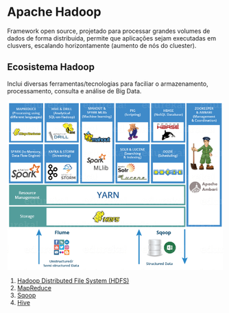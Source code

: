 # Apache Hadoop
Framework open source, projetado para processar grandes volumes de dados de forma distribuida, permite que aplicações sejam executadas em clusvers, escalando horizontamente (aumento de nós do cluester).

## Ecosistema Hadoop
Inclui diversas ferramentas/tecnologias para faciliar o armazenamento, processamento, consulta e análise de Big Data.

![Ecosistema Hadoop](./Imgs/ecosistema-hadoop.png)

1. [Hadoop Distributed File System (HDFS)](./ecosistema_hadoop/hdfs.md)
2. [MapReduce](./ecosistema_hadoop/map-reduce.md)
3. [Sqoop](./ecosistema_hadoop/sqoop.md)
4. [Hive](./ecosistema_hadoop/hive.md)